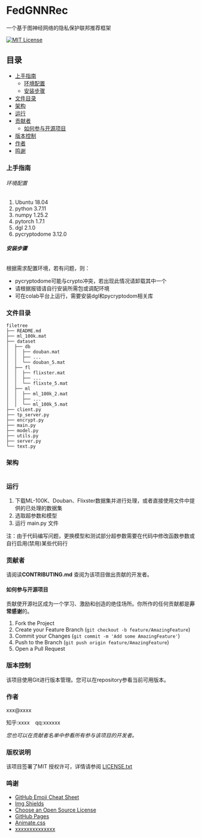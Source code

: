 # FedGNNRec

一个基于图神经网络的隐私保护联邦推荐框架

<!-- PROJECT SHIELDS -->
[![MIT License][license-shield]][license-url]
 
## 目录

- [上手指南](#上手指南)
  - [环境配置](#环境配置)
  - [安装步骤](#安装步骤)
- [文件目录](#文件目录)
- [架构](#架构)
- [运行](#运行)
- [贡献者](#贡献者)
  - [如何参与开源项目](#如何参与开源项目)
- [版本控制](#版本控制)
- [作者](#作者)
- [鸣谢](#鸣谢)

### 上手指南

###### 环境配置

1. Ubuntu       18.04
2. python       3.7.11
3. numpy        1.25.2
4. pytorch      1.7.1
5. dgl          2.1.0
6. pycryptodome 3.12.0

###### **安装步骤**
根据需求配置环境，若有问题，则：
* pycryptodome可能与crypto冲突，若出现此情况请卸载其中一个
* 请根据报错请自行安装所需包或调配环境
* 可在colab平台上运行，需要安装dgl和pycryptodom相关库


### 文件目录
```
filetree 
├── README.md
├── ml_100k.mat
├── dataset
│  ├── db
│  │  ├── douban.mat
│  │  ├── ...
│  │  └── douban_5.mat
│  ├── fl
│  │  ├── flixster.mat
│  │  ├── ...
│  │  └── flixste_5.mat
│  ├── ml
│  │  ├── ml_100k_2.mat
│  │  ├── ...
│  │  └── ml_100k_5.mat
├── client.py
├── tp_server.py
├── encrypt.py
├── main.py
├── model.py
├── utils.py
├── server.py
└── text.py
```



### 架构 
```

```


### 运行
1. 下载ML-100K、Douban、Flixster数据集并进行处理，或者直接使用文件中提供的已处理的数据集
2. 选取超参数和模型
3. 运行 main.py 文件

注：由于代码编写问题，更换模型和测试部分超参数需要在代码中修改函数参数或自行启用(禁用)某些代码行



### 贡献者

请阅读**CONTRIBUTING.md** 查阅为该项目做出贡献的开发者。

#### 如何参与开源项目

贡献使开源社区成为一个学习、激励和创造的绝佳场所。你所作的任何贡献都是**非常感谢**的。


1. Fork the Project
2. Create your Feature Branch (`git checkout -b feature/AmazingFeature`)
3. Commit your Changes (`git commit -m 'Add some AmazingFeature'`)
4. Push to the Branch (`git push origin feature/AmazingFeature`)
5. Open a Pull Request



### 版本控制

该项目使用Git进行版本管理。您可以在repository参看当前可用版本。

### 作者

xxx@xxxx

知乎:xxxx  &ensp; qq:xxxxxx    

 *您也可以在贡献者名单中参看所有参与该项目的开发者。*

### 版权说明

该项目签署了MIT 授权许可，详情请参阅 [LICENSE.txt](https://github.com/shaojintian/Best_README_template/blob/master/LICENSE.txt)

### 鸣谢


- [GitHub Emoji Cheat Sheet](https://www.webpagefx.com/tools/emoji-cheat-sheet)
- [Img Shields](https://shields.io)
- [Choose an Open Source License](https://choosealicense.com)
- [GitHub Pages](https://pages.github.com)
- [Animate.css](https://daneden.github.io/animate.css)
- [xxxxxxxxxxxxxx](https://connoratherton.com/loaders)

<!-- links -->
[your-project-path]:shaojintian/Best_README_template
[contributors-shield]: https://img.shields.io/github/contributors/shaojintian/Best_README_template.svg?style=flat-square
[contributors-url]: https://github.com/shaojintian/Best_README_template/graphs/contributors
[forks-shield]: https://img.shields.io/github/forks/shaojintian/Best_README_template.svg?style=flat-square
[forks-url]: https://github.com/shaojintian/Best_README_template/network/members
[stars-shield]: https://img.shields.io/github/stars/shaojintian/Best_README_template.svg?style=flat-square
[stars-url]: https://github.com/shaojintian/Best_README_template/stargazers
[issues-shield]: https://img.shields.io/github/issues/shaojintian/Best_README_template.svg?style=flat-square
[issues-url]: https://img.shields.io/github/issues/shaojintian/Best_README_template.svg
[license-shield]: https://img.shields.io/github/license/shaojintian/Best_README_template.svg?style=flat-square
[license-url]: https://github.com/shaojintian/Best_README_template/blob/master/LICENSE.txt
[linkedin-shield]: https://img.shields.io/badge/-LinkedIn-black.svg?style=flat-square&logo=linkedin&colorB=555
[linkedin-url]: https://linkedin.com/in/shaojintian




